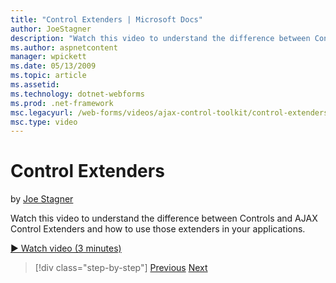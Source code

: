 ```yaml
---
title: "Control Extenders | Microsoft Docs"
author: JoeStagner
description: "Watch this video to understand the difference between Controls and AJAX Control Extenders and how to use those extenders in your applications."
ms.author: aspnetcontent
manager: wpickett
ms.date: 05/13/2009
ms.topic: article
ms.assetid: 
ms.technology: dotnet-webforms
ms.prod: .net-framework
msc.legacyurl: /web-forms/videos/ajax-control-toolkit/control-extenders
msc.type: video
---
```

Control Extenders
====================
by [Joe Stagner](https://github.com/JoeStagner)

Watch this video to understand the difference between Controls and AJAX Control Extenders and how to use those extenders in your applications.

[&#9654; Watch video (3 minutes)](https://channel9.msdn.com/Blogs/ASP-NET-Site-Videos/control-extenders)

>[!div class="step-by-step"]
[Previous](utilize-the-ajax-rating-control-in-the-aspnet-toolkit.md)
[Next](color-picker.md)